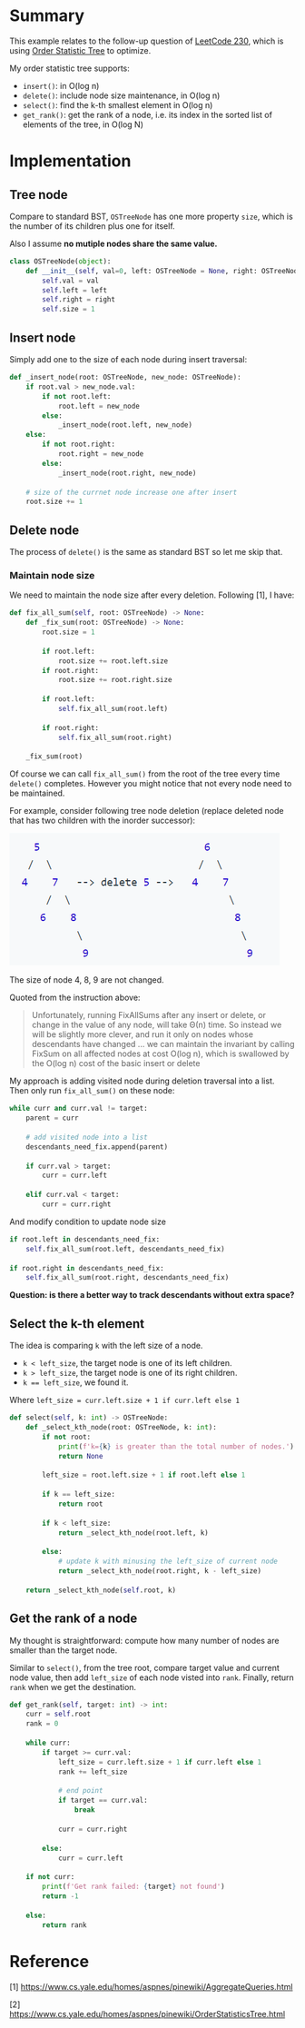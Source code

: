 # Summary
This example relates to the follow-up question of [LeetCode 230](https://leetcode.com/problems/kth-smallest-element-in-a-bst/), which is using [Order Statistic Tree](https://en.wikipedia.org/wiki/Order_statistic_tree) to optimize.

My order statistic tree supports:
- `insert()`: in O(log n)
- `delete()`: include node size maintenance, in O(log n)
- `select()`: find the k-th smallest element in O(log n)
- `get_rank()`: get the rank of a node, i.e. its index in the sorted list of elements of the tree, in O(log N)

# Implementation
## Tree node
Compare to standard BST, `OSTreeNode` has one more property `size`, which is the number of its children plus one for itself. 

Also I assume **no mutiple nodes share the same value.**

```python
class OSTreeNode(object):
	def __init__(self, val=0, left: OSTreeNode = None, right: OSTreeNode = None):
		self.val = val
		self.left = left
		self.right = right
		self.size = 1
```

## Insert node
Simply add one to the size of each node during insert traversal:

```python
def _insert_node(root: OSTreeNode, new_node: OSTreeNode):
	if root.val > new_node.val:
		if not root.left:
			root.left = new_node
		else:
			_insert_node(root.left, new_node)
	else:
		if not root.right:
			root.right = new_node
		else:
			_insert_node(root.right, new_node)

	# size of the currnet node increase one after insert
	root.size += 1
```

## Delete node
The process of `delete()` is the same as standard BST so let me skip that. 

### Maintain node size
We need to maintain the node size after every deletion. Following [1], I have:

```python
def fix_all_sum(self, root: OSTreeNode) -> None:
	def _fix_sum(root: OSTreeNode) -> None:
		root.size = 1
		
		if root.left:
			root.size += root.left.size
		if root.right:
			root.size += root.right.size

        if root.left:
            self.fix_all_sum(root.left)

        if root.right:
            self.fix_all_sum(root.right)

	_fix_sum(root)
```

Of course we can call `fix_all_sum()` from the root of the tree every time `delete()` completes. However you might notice that not every node need to be maintained. 

For example, consider following tree node deletion (replace deleted node that has two children with the inorder successor):

![alt text](./ostree_example.png "Delete node with two children")

The size of node 4, 8, 9 are not changed.

Quoted from the instruction above:
> Unfortunately, running FixAllSums after any insert or delete, or change in the value of any node, will take Θ(n) time. So instead we will be slightly more clever, and run it only on nodes whose descendants have changed ... we can maintain the invariant by calling FixSum on all affected nodes at cost O(log n), which is swallowed by the O(log n) cost of the basic insert or delete

My approach is adding visited node during deletion traversal into a list. Then only run `fix_all_sum()` on these node:

```python
while curr and curr.val != target:
	parent = curr

	# add visited node into a list
	descendants_need_fix.append(parent)

	if curr.val > target:
		curr = curr.left

	elif curr.val < target:
		curr = curr.right
```

And modify condition to update node size

```python
if root.left in descendants_need_fix:
	self.fix_all_sum(root.left, descendants_need_fix)

if root.right in descendants_need_fix:
	self.fix_all_sum(root.right, descendants_need_fix)
```

**Question: is there a better way to track descendants without extra space?**

## Select the k-th element
The idea is comparing `k` with the left size of a node.

- `k < left_size`, the target node is one of its left children.
- `k > left_size`, the target node is one of its right children.
- `k == left_size`, we found it.

Where `left_size = curr.left.size + 1 if curr.left else 1`

```python
def select(self, k: int) -> OSTreeNode:
	def _select_kth_node(root: OSTreeNode, k: int):
		if not root:
			print(f'k={k} is greater than the total number of nodes.')
			return None

		left_size = root.left.size + 1 if root.left else 1

		if k == left_size:
			return root

		if k < left_size:
			return _select_kth_node(root.left, k)

		else:
		    # update k with minusing the left_size of current node
			return _select_kth_node(root.right, k - left_size)

	return _select_kth_node(self.root, k)
```

## Get the rank of a node
My thought is straightforward: compute how many number of nodes are smaller than the target node.

Similar to `select()`, from the tree root, compare target value and current node value, then add `left_size` of each node visted into `rank`. Finally, return `rank` when we get the destination.

```python
def get_rank(self, target: int) -> int:
	curr = self.root
	rank = 0

	while curr:
		if target >= curr.val:
			left_size = curr.left.size + 1 if curr.left else 1
			rank += left_size

			# end point
			if target == curr.val:
				break

			curr = curr.right

		else:
			curr = curr.left

	if not curr:
		print(f'Get rank failed: {target} not found')
		return -1

	else:
		return rank
```

# Reference
[1] https://www.cs.yale.edu/homes/aspnes/pinewiki/AggregateQueries.html

[2] https://www.cs.yale.edu/homes/aspnes/pinewiki/OrderStatisticsTree.html
